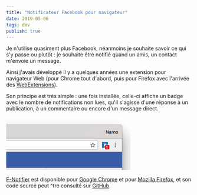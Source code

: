 ```yaml
---
title: "Notificateur Facebook pour navigateur"
date: 2019-05-06
tags: dev
publish: true
---
```


Je n'utilise quasiment plus Facebook, néanmoins je souhaite savoir ce qui s'y passe ou plutôt : je souhaite être notifié quand un amis, un contact m'envoie un message.

Ainsi j'avais développé il y a quelques années une extension pour navigateur Web (pour Chrome tout d'abord, puis pour Firefox avec l'arrivée des [WebExtensions](https://developer.mozilla.org/fr/docs/Mozilla/Add-ons/WebExtensions)).

Son principe est très simple : une fois installée, celle-ci affiche un badge avec le nombre de notifications non lues, qu'il s'agisse d'une réponse à un publication, à un commentaire ou encore d'un message direct.

![F-Notifier-screenshot](static/images/F-Notifier-screenshot.png)

[F-Notifier](https://github.com/Narno/F-Notifier) est disponible pour [Google Chrome](https://chrome.google.com/webstore/detail/f-notifier/befpdcighpikpkklmfonkmdafmfnnkfn) et pour [Mozilla Firefox](https://addons.mozilla.org/fr/firefox/addon/f-notifier/), et son code source peut ^tre consulté sur [GitHub](https://github.com/Narno/F-Notifier).

